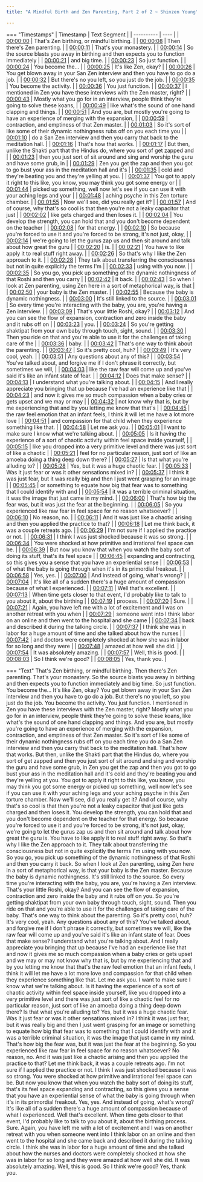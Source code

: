 ```yaml
---
title: "A Mindful Birth and Zen Parenting, Part 2 of 2 ~ Shinzen Young"

---
```

=== "Timestamps"
    | Timestamp | Text Segment |
    | ---------- | ----  |
    | [00:00:00](https://www.youtube.com/watch?v=mUGigTkD20g&t=0) |  That's Zen birthing, or mindful birthing. |
    | [00:00:08](https://www.youtube.com/watch?v=mUGigTkD20g&t=8) |  Then there's Zen parenting. |
    | [00:00:11](https://www.youtube.com/watch?v=mUGigTkD20g&t=11) |  That's your monastery. |
    | [00:00:14](https://www.youtube.com/watch?v=mUGigTkD20g&t=14) |  So the source blasts you away in birthing and then expects you to function immediately |
    | [00:00:21](https://www.youtube.com/watch?v=mUGigTkD20g&t=21) |  and big time. |
    | [00:00:23](https://www.youtube.com/watch?v=mUGigTkD20g&t=23) |  So just function. |
    | [00:00:24](https://www.youtube.com/watch?v=mUGigTkD20g&t=24) |  You become the... |
    | [00:00:25](https://www.youtube.com/watch?v=mUGigTkD20g&t=25) |  It's like Zen, okay? |
    | [00:00:26](https://www.youtube.com/watch?v=mUGigTkD20g&t=26) |  You get blown away in your San Zen interview and then you have to go do a job. |
    | [00:00:32](https://www.youtube.com/watch?v=mUGigTkD20g&t=32) |  But there's no you left, so you just do the job. |
    | [00:00:35](https://www.youtube.com/watch?v=mUGigTkD20g&t=35) |  You become the activity. |
    | [00:00:36](https://www.youtube.com/watch?v=mUGigTkD20g&t=36) |  You just function. |
    | [00:00:37](https://www.youtube.com/watch?v=mUGigTkD20g&t=37) |  I mentioned in Zen you have these interviews with the Zen master, right? |
    | [00:00:43](https://www.youtube.com/watch?v=mUGigTkD20g&t=43) |  Mostly what you go for in an interview, people think they're going to solve these koans, |
    | [00:00:49](https://www.youtube.com/watch?v=mUGigTkD20g&t=49) |  like what's the sound of one hand clapping and things. |
    | [00:00:51](https://www.youtube.com/watch?v=mUGigTkD20g&t=51) |  And you are, but mostly you're going to have an experience of merging with the expansion, |
    | [00:00:59](https://www.youtube.com/watch?v=mUGigTkD20g&t=59) |  contraction, and emptiness of that Zen master. |
    | [00:01:03](https://www.youtube.com/watch?v=mUGigTkD20g&t=63) |  So it's sort of like some of their dynamic nothingness rubs off on you each time you |
    | [00:01:10](https://www.youtube.com/watch?v=mUGigTkD20g&t=70) |  do a San Zen interview and then you carry that back to the meditation hall. |
    | [00:01:16](https://www.youtube.com/watch?v=mUGigTkD20g&t=76) |  That's how that works. |
    | [00:01:17](https://www.youtube.com/watch?v=mUGigTkD20g&t=77) |  But then, unlike the Shakti part that the Hindus do, where you sort of get zapped and |
    | [00:01:23](https://www.youtube.com/watch?v=mUGigTkD20g&t=83) |  then you just sort of sit around and sing and worship the guru and have some grub, in |
    | [00:01:29](https://www.youtube.com/watch?v=mUGigTkD20g&t=89) |  Zen you get the zap and then you got to go bust your ass in the meditation hall and it's |
    | [00:01:35](https://www.youtube.com/watch?v=mUGigTkD20g&t=95) |  cold and they're beating you and they're yelling at you. |
    | [00:01:37](https://www.youtube.com/watch?v=mUGigTkD20g&t=97) |  You got to apply it right to this like, you know, you may think you got some energy or |
    | [00:01:44](https://www.youtube.com/watch?v=mUGigTkD20g&t=104) |  picked up something, well now let's see if you can use it with your aching legs and your |
    | [00:01:48](https://www.youtube.com/watch?v=mUGigTkD20g&t=108) |  aching psyche in this Zen torture chamber. |
    | [00:01:55](https://www.youtube.com/watch?v=mUGigTkD20g&t=115) |  Now we'll see, did you really get it? |
    | [00:01:57](https://www.youtube.com/watch?v=mUGigTkD20g&t=117) |  And of course, why that's so cool is that then you're not a leaky capacitor that just |
    | [00:02:02](https://www.youtube.com/watch?v=mUGigTkD20g&t=122) |  like gets charged and then loses it. |
    | [00:02:04](https://www.youtube.com/watch?v=mUGigTkD20g&t=124) |  You develop the strength, you can hold that and you don't become dependent on the teacher |
    | [00:02:08](https://www.youtube.com/watch?v=mUGigTkD20g&t=128) |  for that energy. |
    | [00:02:10](https://www.youtube.com/watch?v=mUGigTkD20g&t=130) |  So because you're forced to use it and you're forced to be strong, it's not just, okay, |
    | [00:02:14](https://www.youtube.com/watch?v=mUGigTkD20g&t=134) |  we're going to let the gurus zap us and then sit around and talk about how great the guru |
    | [00:02:20](https://www.youtube.com/watch?v=mUGigTkD20g&t=140) |  is. |
    | [00:02:21](https://www.youtube.com/watch?v=mUGigTkD20g&t=141) |  You have to like apply it to real stuff right away. |
    | [00:02:26](https://www.youtube.com/watch?v=mUGigTkD20g&t=146) |  So that's why I like the Zen approach to it. |
    | [00:02:28](https://www.youtube.com/watch?v=mUGigTkD20g&t=148) |  They talk about transferring the consciousness but not in quite explicitly the terms I'm |
    | [00:02:33](https://www.youtube.com/watch?v=mUGigTkD20g&t=153) |  using with you now. |
    | [00:02:35](https://www.youtube.com/watch?v=mUGigTkD20g&t=155) |  So you go, you pick up something of the dynamic nothingness of that Roshi and then you carry |
    | [00:02:42](https://www.youtube.com/watch?v=mUGigTkD20g&t=162) |  it back. |
    | [00:02:43](https://www.youtube.com/watch?v=mUGigTkD20g&t=163) |  So when I look at Zen parenting, using Zen here in a sort of metaphorical way, is that |
    | [00:02:50](https://www.youtube.com/watch?v=mUGigTkD20g&t=170) |  your baby is the Zen master. |
    | [00:02:55](https://www.youtube.com/watch?v=mUGigTkD20g&t=175) |  Because the baby is dynamic nothingness. |
    | [00:03:00](https://www.youtube.com/watch?v=mUGigTkD20g&t=180) |  It's still linked to the source. |
    | [00:03:01](https://www.youtube.com/watch?v=mUGigTkD20g&t=181) |  So every time you're interacting with the baby, you are, you're having a Zen interview. |
    | [00:03:09](https://www.youtube.com/watch?v=mUGigTkD20g&t=189) |  That's your little Roshi, okay? |
    | [00:03:12](https://www.youtube.com/watch?v=mUGigTkD20g&t=192) |  And you can see the flow of expansion, contraction and zero inside the baby and it rubs off on |
    | [00:03:23](https://www.youtube.com/watch?v=mUGigTkD20g&t=203) |  you. |
    | [00:03:24](https://www.youtube.com/watch?v=mUGigTkD20g&t=204) |  So you're getting shaktipat from your own baby through touch, sight, sound. |
    | [00:03:30](https://www.youtube.com/watch?v=mUGigTkD20g&t=210) |  Then you ride on that and you're able to use it for the challenges of taking care of the |
    | [00:03:36](https://www.youtube.com/watch?v=mUGigTkD20g&t=216) |  baby. |
    | [00:03:42](https://www.youtube.com/watch?v=mUGigTkD20g&t=222) |  That's one way to think about the parenting. |
    | [00:03:47](https://www.youtube.com/watch?v=mUGigTkD20g&t=227) |  So it's pretty cool, huh? |
    | [00:03:49](https://www.youtube.com/watch?v=mUGigTkD20g&t=229) |  It's very cool, yeah. |
    | [00:03:51](https://www.youtube.com/watch?v=mUGigTkD20g&t=231) |  Any questions about any of this? |
    | [00:03:54](https://www.youtube.com/watch?v=mUGigTkD20g&t=234) |  You've talked about, and forgive me if I don't phrase it correctly, but sometimes we will, |
    | [00:04:03](https://www.youtube.com/watch?v=mUGigTkD20g&t=243) |  like the raw fear will come up and you've said it's like an infant state of fear. |
    | [00:04:12](https://www.youtube.com/watch?v=mUGigTkD20g&t=252) |  Does that make sense? |
    | [00:04:13](https://www.youtube.com/watch?v=mUGigTkD20g&t=253) |  I understand what you're talking about. |
    | [00:04:15](https://www.youtube.com/watch?v=mUGigTkD20g&t=255) |  And I really appreciate you bringing that up because I've had an experience like that |
    | [00:04:23](https://www.youtube.com/watch?v=mUGigTkD20g&t=263) |  and now it gives me so much compassion when a baby cries or gets upset and we may or may |
    | [00:04:32](https://www.youtube.com/watch?v=mUGigTkD20g&t=272) |  not know why that is, but by me experiencing that and by you letting me know that that's |
    | [00:04:45](https://www.youtube.com/watch?v=mUGigTkD20g&t=285) |  the raw feel emotion that an infant feels, I think it will let me have a lot more love |
    | [00:04:51](https://www.youtube.com/watch?v=mUGigTkD20g&t=291) |  and compassion for that child when they experience something like that. |
    | [00:04:58](https://www.youtube.com/watch?v=mUGigTkD20g&t=298) |  Let me ask you. |
    | [00:05:01](https://www.youtube.com/watch?v=mUGigTkD20g&t=301) |  I want to make sure I know what we're talking about. |
    | [00:05:05](https://www.youtube.com/watch?v=mUGigTkD20g&t=305) |  Is it having the experience of a sort of chaotic activity within feel space inside yourself, |
    | [00:05:15](https://www.youtube.com/watch?v=mUGigTkD20g&t=315) |  like you dropped into a very primitive level and there was just sort of like a chaotic |
    | [00:05:21](https://www.youtube.com/watch?v=mUGigTkD20g&t=321) |  feel for no particular reason, just sort of like an amoeba doing a thing deep down there? |
    | [00:05:27](https://www.youtube.com/watch?v=mUGigTkD20g&t=327) |  Is that what you're alluding to? |
    | [00:05:28](https://www.youtube.com/watch?v=mUGigTkD20g&t=328) |  Yes, but it was a huge chaotic fear. |
    | [00:05:33](https://www.youtube.com/watch?v=mUGigTkD20g&t=333) |  Was it just fear or was it other sensations mixed in? |
    | [00:05:37](https://www.youtube.com/watch?v=mUGigTkD20g&t=337) |  I think it was just fear, but it was really big and then I just went grasping for an image |
    | [00:05:45](https://www.youtube.com/watch?v=mUGigTkD20g&t=345) |  or something to equate how big that fear was to something that I could identify with and |
    | [00:05:54](https://www.youtube.com/watch?v=mUGigTkD20g&t=354) |  it was a terrible criminal situation, it was the image that just came in my mind. |
    | [00:06:00](https://www.youtube.com/watch?v=mUGigTkD20g&t=360) |  That's how big the fear was, but it was just the fear at the beginning. |
    | [00:06:05](https://www.youtube.com/watch?v=mUGigTkD20g&t=365) |  So you experienced like raw fear in feel space for no reason whatsoever? |
    | [00:06:10](https://www.youtube.com/watch?v=mUGigTkD20g&t=370) |  No reason, no. |
    | [00:06:11](https://www.youtube.com/watch?v=mUGigTkD20g&t=371) |  And it was just like a chaotic arising and then you applied the practice to that? |
    | [00:06:18](https://www.youtube.com/watch?v=mUGigTkD20g&t=378) |  Let me think back, it was a couple retreats ago. |
    | [00:06:29](https://www.youtube.com/watch?v=mUGigTkD20g&t=389) |  I'm not sure if I applied the practice or not. |
    | [00:06:31](https://www.youtube.com/watch?v=mUGigTkD20g&t=391) |  I think I was just shocked because it was so strong. |
    | [00:06:34](https://www.youtube.com/watch?v=mUGigTkD20g&t=394) |  You were shocked at how primitive and irrational feel space can be. |
    | [00:06:39](https://www.youtube.com/watch?v=mUGigTkD20g&t=399) |  But now you know that when you watch the baby sort of doing its stuff, that's its feel space |
    | [00:06:45](https://www.youtube.com/watch?v=mUGigTkD20g&t=405) |  expanding and contracting, so this gives you a sense that you have an experiential sense |
    | [00:06:53](https://www.youtube.com/watch?v=mUGigTkD20g&t=413) |  of what the baby is going through when it's in its primordial freakout. |
    | [00:06:58](https://www.youtube.com/watch?v=mUGigTkD20g&t=418) |  Yes, yes. |
    | [00:07:00](https://www.youtube.com/watch?v=mUGigTkD20g&t=420) |  And instead of going, what's wrong? |
    | [00:07:04](https://www.youtube.com/watch?v=mUGigTkD20g&t=424) |  It's like all of a sudden there's a huge amount of compassion because of what I experienced. |
    | [00:07:11](https://www.youtube.com/watch?v=mUGigTkD20g&t=431) |  Well that's excellent. |
    | [00:07:13](https://www.youtube.com/watch?v=mUGigTkD20g&t=433) |  When time gets closer to that event, I'd probably like to talk to you about it, about the birthing |
    | [00:07:19](https://www.youtube.com/watch?v=mUGigTkD20g&t=439) |  process. |
    | [00:07:20](https://www.youtube.com/watch?v=mUGigTkD20g&t=440) |  Sure. |
    | [00:07:21](https://www.youtube.com/watch?v=mUGigTkD20g&t=441) |  Again, you have left me with a lot of excitement and I was on another retreat with you when |
    | [00:07:29](https://www.youtube.com/watch?v=mUGigTkD20g&t=449) |  someone went into I think labor on an online and then went to the hospital and she came |
    | [00:07:34](https://www.youtube.com/watch?v=mUGigTkD20g&t=454) |  back and described it during the talking circle. |
    | [00:07:37](https://www.youtube.com/watch?v=mUGigTkD20g&t=457) |  I think she was in labor for a huge amount of time and she talked about how the nurses |
    | [00:07:42](https://www.youtube.com/watch?v=mUGigTkD20g&t=462) |  and doctors were completely shocked at how she was in labor for so long and they were |
    | [00:07:48](https://www.youtube.com/watch?v=mUGigTkD20g&t=468) |  amazed at how well she did. |
    | [00:07:54](https://www.youtube.com/watch?v=mUGigTkD20g&t=474) |  It was absolutely amazing. |
    | [00:07:57](https://www.youtube.com/watch?v=mUGigTkD20g&t=477) |  Well, this is good. |
    | [00:08:03](https://www.youtube.com/watch?v=mUGigTkD20g&t=483) |  So I think we're good? |
    | [00:08:05](https://www.youtube.com/watch?v=mUGigTkD20g&t=485) |  Yes, thank you. |

=== "Text"
     That's Zen birthing, or mindful birthing. Then there's Zen parenting. That's your monastery. So the source blasts you away in birthing and then expects you to function immediately and big time. So just function. You become the... It's like Zen, okay? You get blown away in your San Zen interview and then you have to go do a job. But there's no you left, so you just do the job. You become the activity. You just function. I mentioned in Zen you have these interviews with the Zen master, right? Mostly what you go for in an interview, people think they're going to solve these koans, like what's the sound of one hand clapping and things. And you are, but mostly you're going to have an experience of merging with the expansion, contraction, and emptiness of that Zen master. So it's sort of like some of their dynamic nothingness rubs off on you each time you do a San Zen interview and then you carry that back to the meditation hall. That's how that works. But then, unlike the Shakti part that the Hindus do, where you sort of get zapped and then you just sort of sit around and sing and worship the guru and have some grub, in Zen you get the zap and then you got to go bust your ass in the meditation hall and it's cold and they're beating you and they're yelling at you. You got to apply it right to this like, you know, you may think you got some energy or picked up something, well now let's see if you can use it with your aching legs and your aching psyche in this Zen torture chamber. Now we'll see, did you really get it? And of course, why that's so cool is that then you're not a leaky capacitor that just like gets charged and then loses it. You develop the strength, you can hold that and you don't become dependent on the teacher for that energy. So because you're forced to use it and you're forced to be strong, it's not just, okay, we're going to let the gurus zap us and then sit around and talk about how great the guru is. You have to like apply it to real stuff right away. So that's why I like the Zen approach to it. They talk about transferring the consciousness but not in quite explicitly the terms I'm using with you now. So you go, you pick up something of the dynamic nothingness of that Roshi and then you carry it back. So when I look at Zen parenting, using Zen here in a sort of metaphorical way, is that your baby is the Zen master. Because the baby is dynamic nothingness. It's still linked to the source. So every time you're interacting with the baby, you are, you're having a Zen interview. That's your little Roshi, okay? And you can see the flow of expansion, contraction and zero inside the baby and it rubs off on you. So you're getting shaktipat from your own baby through touch, sight, sound. Then you ride on that and you're able to use it for the challenges of taking care of the baby. That's one way to think about the parenting. So it's pretty cool, huh? It's very cool, yeah. Any questions about any of this? You've talked about, and forgive me if I don't phrase it correctly, but sometimes we will, like the raw fear will come up and you've said it's like an infant state of fear. Does that make sense? I understand what you're talking about. And I really appreciate you bringing that up because I've had an experience like that and now it gives me so much compassion when a baby cries or gets upset and we may or may not know why that is, but by me experiencing that and by you letting me know that that's the raw feel emotion that an infant feels, I think it will let me have a lot more love and compassion for that child when they experience something like that. Let me ask you. I want to make sure I know what we're talking about. Is it having the experience of a sort of chaotic activity within feel space inside yourself, like you dropped into a very primitive level and there was just sort of like a chaotic feel for no particular reason, just sort of like an amoeba doing a thing deep down there? Is that what you're alluding to? Yes, but it was a huge chaotic fear. Was it just fear or was it other sensations mixed in? I think it was just fear, but it was really big and then I just went grasping for an image or something to equate how big that fear was to something that I could identify with and it was a terrible criminal situation, it was the image that just came in my mind. That's how big the fear was, but it was just the fear at the beginning. So you experienced like raw fear in feel space for no reason whatsoever? No reason, no. And it was just like a chaotic arising and then you applied the practice to that? Let me think back, it was a couple retreats ago. I'm not sure if I applied the practice or not. I think I was just shocked because it was so strong. You were shocked at how primitive and irrational feel space can be. But now you know that when you watch the baby sort of doing its stuff, that's its feel space expanding and contracting, so this gives you a sense that you have an experiential sense of what the baby is going through when it's in its primordial freakout. Yes, yes. And instead of going, what's wrong? It's like all of a sudden there's a huge amount of compassion because of what I experienced. Well that's excellent. When time gets closer to that event, I'd probably like to talk to you about it, about the birthing process. Sure. Again, you have left me with a lot of excitement and I was on another retreat with you when someone went into I think labor on an online and then went to the hospital and she came back and described it during the talking circle. I think she was in labor for a huge amount of time and she talked about how the nurses and doctors were completely shocked at how she was in labor for so long and they were amazed at how well she did. It was absolutely amazing. Well, this is good. So I think we're good? Yes, thank you.